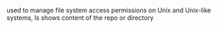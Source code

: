  used to manage file system access permissions on Unix and Unix-like systems, ls shows content of the repo or directory

